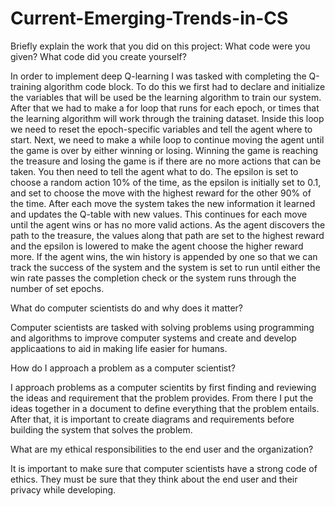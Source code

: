 # Current-Emerging-Trends-in-CS

Briefly explain the work that you did on this project: What code were you given? What code did you create yourself?

In order to implement deep Q-learning I was tasked with completing the Q-training algorithm code block. To do this we first had to declare and initialize the variables that will be used be the learning algorithm to train our system. After that we had to make a for loop that runs for each epoch, or times that the learning algorithm will work through the training dataset. Inside this loop we need to reset the epoch-specific variables and tell the agent where to start. Next, we need to make a while loop to continue moving the agent until the game is over by either winning or losing. Winning the game is reaching the treasure and losing the game is if there are no more actions that can be taken. You then need to tell the agent what to do. The epsilon is set to choose a random action 10% of the time, as the epsilon is initially set to 0.1, and set to choose the move with the highest reward for the other 90% of the time.  After each move the system takes the new information it learned and updates the Q-table with new values. This continues for each move until the agent wins or has no more valid actions. As the agent discovers the path to the treasure, the values along that path are set to the highest reward and the epsilon is lowered to make the agent choose the higher reward more. If the agent wins, the win history is appended by one so that we can track the success of the system and the system is set to run until either the win rate passes the completion check or the system runs through the number of set epochs. 

What do computer scientists do and why does it matter?

Computer scientists are tasked with solving problems using programming and algorithms to improve computer systems and create and develop  applicaations to aid in making life easier for humans.

How do I approach a problem as a computer scientist?

 I approach problems as a computer scientits by first finding and reviewing the ideas and requirement that the problem provides. From there I put the ideas together in a document to define everything that the problem entails. After that, it is important to create diagrams and requirements before building the system that solves the problem.
 
 What are my ethical responsibilities to the end user and the organization?
 
 It is important to make sure that computer scientists have a strong code of ethics. They must be sure that they think about the end user and their privacy while developing. 
 
 
